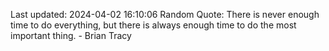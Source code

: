 Last updated: 2024-04-02 16:10:06
Random Quote: There is never enough time to do everything, but there is always enough time to do the most important thing. - Brian Tracy